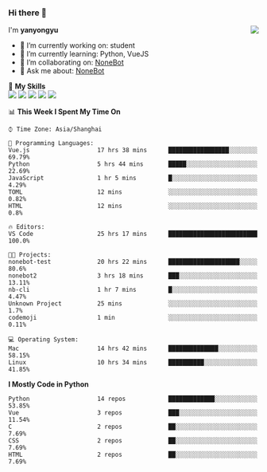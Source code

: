 ### Hi there 👋

<a href="#">
  <img align="right" src="https://github-readme-stats.vercel.app/api?username=yanyongyu&count_private=true&show_icons=true&bg_color=15,f2f7fd,E0EAFC" />
</a>

I'm **yanyongyu**

- 🔭 I’m currently working on: student
- 🌱 I’m currently learning: Python, VueJS
- 👯 I’m collaborating on: [NoneBot](https://github.com/nonebot)
- 💬 Ask me about: [NoneBot](https://github.com/nonebot)

🌟 **My Skills**  
![](https://img.shields.io/badge/-Python-3e74a2?style=flat-square&logo=Python&logoColor=fff)
![](https://img.shields.io/badge/-Vue-4fc08d?style=flat-square&logo=Vue.js&logoColor=fff)
![](https://img.shields.io/badge/-Node.js-339933?style=flat-square&logo=Node.js&logoColor=fff)
![](https://img.shields.io/badge/-Docker-2496ED?style=flat-square&logo=Docker&logoColor=fff)
![](https://img.shields.io/badge/-Linux-000000?style=flat-square&logo=Linux&logoColor=fff)

<!--START_SECTION:waka-->
📊 **This Week I Spent My Time On** 

```text
⌚︎ Time Zone: Asia/Shanghai

💬 Programming Languages: 
Vue.js                   17 hrs 38 mins      █████████████████░░░░░░░░   69.79% 
Python                   5 hrs 44 mins       █████░░░░░░░░░░░░░░░░░░░░   22.69% 
JavaScript               1 hr 5 mins         █░░░░░░░░░░░░░░░░░░░░░░░░   4.29% 
TOML                     12 mins             ░░░░░░░░░░░░░░░░░░░░░░░░░   0.82% 
HTML                     12 mins             ░░░░░░░░░░░░░░░░░░░░░░░░░   0.8%

🔥 Editors: 
VS Code                  25 hrs 17 mins      █████████████████████████   100.0%

🐱‍💻 Projects: 
nonebot-test             20 hrs 22 mins      ████████████████████░░░░░   80.6% 
nonebot2                 3 hrs 18 mins       ███░░░░░░░░░░░░░░░░░░░░░░   13.11% 
nb-cli                   1 hr 7 mins         █░░░░░░░░░░░░░░░░░░░░░░░░   4.47% 
Unknown Project          25 mins             ░░░░░░░░░░░░░░░░░░░░░░░░░   1.7% 
codemoji                 1 min               ░░░░░░░░░░░░░░░░░░░░░░░░░   0.11%

💻 Operating System: 
Mac                      14 hrs 42 mins      ██████████████░░░░░░░░░░░   58.15% 
Linux                    10 hrs 34 mins      ██████████░░░░░░░░░░░░░░░   41.85%

```

**I Mostly Code in Python** 

```text
Python                   14 repos            █████████████░░░░░░░░░░░░   53.85% 
Vue                      3 repos             ███░░░░░░░░░░░░░░░░░░░░░░   11.54% 
C                        2 repos             ██░░░░░░░░░░░░░░░░░░░░░░░   7.69% 
CSS                      2 repos             ██░░░░░░░░░░░░░░░░░░░░░░░   7.69% 
HTML                     2 repos             ██░░░░░░░░░░░░░░░░░░░░░░░   7.69%

```



<!--END_SECTION:waka-->

